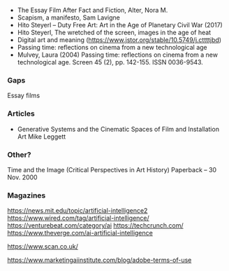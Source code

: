 * The Essay Film After Fact and Fiction, Alter, Nora M. 
* Scapism, a manifesto, Sam Lavigne 
* Hito Steyerl – Duty Free Art: Art in the Age of Planetary Civil War (2017)
* Hito Steyerl, The wretched of the screen, images in the age of heat
* Digital art and meaning (https://www.jstor.org/stable/10.5749/j.cttttjbd)
* Passing time: reflections on cinema from a new technological age
* Mulvey, Laura (2004) Passing time: reflections on cinema from a new technological age. Screen 45 (2), pp. 142-155. ISSN 0036-9543.


### Gaps
Essay films

### Articles
* Generative Systems and the Cinematic Spaces of Film and Installation Art
Mike Leggett


### Other?
Time and the Image (Critical Perspectives in Art History) Paperback – 30 Nov. 2000




### Magazines


https://news.mit.edu/topic/artificial-intelligence2
https://www.wired.com/tag/artificial-intelligence/
https://venturebeat.com/category/ai
https://techcrunch.com/
https://www.theverge.com/ai-artificial-intelligence

https://www.scan.co.uk/

https://www.marketingaiinstitute.com/blog/adobe-terms-of-use
